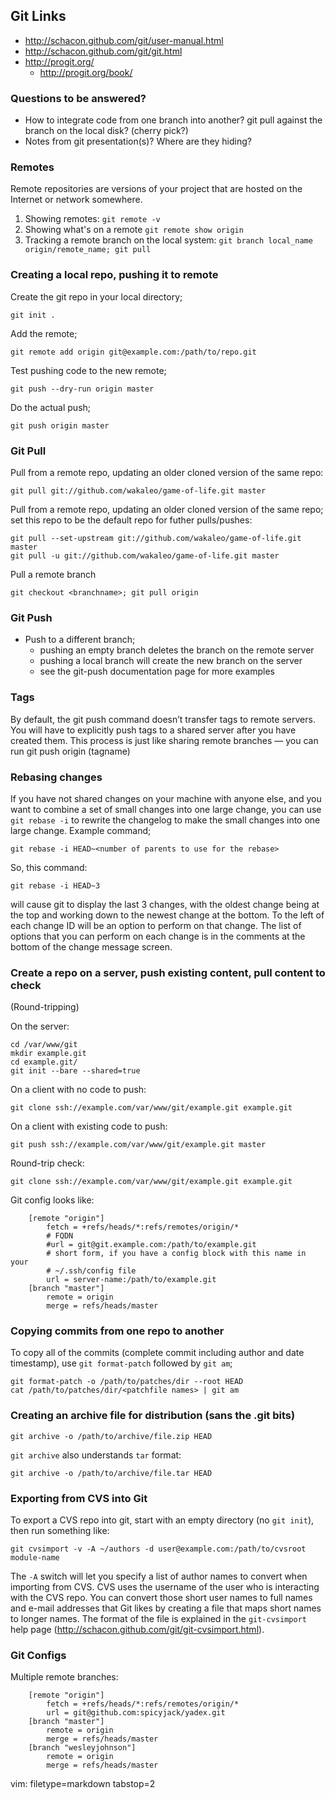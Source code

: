 ## Git Links ##
- http://schacon.github.com/git/user-manual.html
- http://schacon.github.com/git/git.html
- http://progit.org/
  - http://progit.org/book/

### Questions to be answered? ###
- How to integrate code from one branch into another?  git pull against the
  branch on the local disk? (cherry pick?)
- Notes from git presentation(s)?  Where are they hiding?

### Remotes ###
Remote repositories are versions of your project that are hosted on the
Internet or network somewhere.

1. Showing remotes: `git remote -v`
1. Showing what's on a remote `git remote show origin`
1. Tracking a remote branch on the local system: `git branch local_name
origin/remote_name; git pull`

### Creating a local repo, pushing it to remote ###
Create the git repo in your local directory;

    git init .

Add the remote;

    git remote add origin git@example.com:/path/to/repo.git

Test pushing code to the new remote;

    git push --dry-run origin master

Do the actual push;

    git push origin master

### Git Pull ###
Pull from a remote repo, updating an older cloned version of the same repo:

    git pull git://github.com/wakaleo/game-of-life.git master

Pull from a remote repo, updating an older cloned version of the same repo;
set this repo to be the default repo for futher pulls/pushes:

    git pull --set-upstream git://github.com/wakaleo/game-of-life.git master
    git pull -u git://github.com/wakaleo/game-of-life.git master

Pull a remote branch

    git checkout <branchname>; git pull origin

### Git Push ###
- Push to a different branch;
  - pushing an empty branch deletes the branch on the remote server
  - pushing a local branch will create the new branch on the server
  - see the git-push documentation page for more examples

### Tags ###
By default, the git push command doesn’t transfer tags to remote servers. You
will have to explicitly push tags to a shared server after you have created
them. This process is just like sharing remote branches — you can run git push
origin (tagname)

### Rebasing changes ###
If you have not shared changes on your machine with anyone else, and you want
to combine a set of small changes into one large change, you can use `git
rebase -i` to rewrite the changelog to make the small changes into one large
change.  Example command;

    git rebase -i HEAD~<number of parents to use for the rebase>

So, this command:

    git rebase -i HEAD~3

will cause git to display the last 3 changes, with the oldest change being at
the top and working down to the newest change at the bottom.  To the left of
each change ID will be an option to perform on that change.  The list of
options that you can perform on each change is in the comments at the bottom
of the change message screen.

### Create a repo on a server, push existing content, pull content to check ###
(Round-tripping)

On the server:

    cd /var/www/git
    mkdir example.git
    cd example.git/
    git init --bare --shared=true

On a client with no code to push:

    git clone ssh://example.com/var/www/git/example.git example.git

On a client with existing code to push:

    git push ssh://example.com/var/www/git/example.git master

Round-trip check:

    git clone ssh://example.com/var/www/git/example.git example.git

Git config looks like:

        [remote "origin"]
            fetch = +refs/heads/*:refs/remotes/origin/*
            # FQDN
            #url = git@git.example.com:/path/to/example.git
            # short form, if you have a config block with this name in your
            # ~/.ssh/config file
            url = server-name:/path/to/example.git
        [branch "master"]
            remote = origin
            merge = refs/heads/master

### Copying commits from one repo to another ###
To copy all of the commits (complete commit including author and date
timestamp), use `git format-patch` followed by `git am`;

    git format-patch -o /path/to/patches/dir --root HEAD
    cat /path/to/patches/dir/<patchfile names> | git am

### Creating an archive file for distribution (sans the .git bits) ###

    git archive -o /path/to/archive/file.zip HEAD


`git archive` also understands `tar` format:

    git archive -o /path/to/archive/file.tar HEAD


### Exporting from CVS into Git ###
To export a CVS repo into git, start with an empty directory (no `git init`),
then run something like:

    git cvsimport -v -A ~/authors -d user@example.com:/path/to/cvsroot module-name

The `-A` switch will let you specify a list of author names to convert when
importing from CVS.  CVS uses the username of the user who is interacting with
the CVS repo.  You can convert those short user names to full names and e-mail
addresses that Git likes by creating a file that maps short names to longer
names.  The format of the file is explained in the `git-cvsimport` help page
(http://schacon.github.com/git/git-cvsimport.html).

### Git Configs ###
Multiple remote branches:

        [remote "origin"]
            fetch = +refs/heads/*:refs/remotes/origin/*
            url = git@github.com:spicyjack/yadex.git
        [branch "master"]
            remote = origin
            merge = refs/heads/master
        [branch "wesleyjohnson"]
            remote = origin
            merge = refs/heads/master

vim: filetype=markdown tabstop=2

